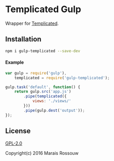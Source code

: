 Templicated Gulp
================

Wrapper for [Templicated](https://github.com/maraisr/templicated).

## Installation
```sh
npm i gulp-templicated --save-dev
```

#### Example
```JavaScript
var gulp = require('gulp'),
	templicated = require('gulp-templicated');

gulp.task('default', function() {
	return gulp.src('app.js')
		.pipe(templicated({
			views: './views/'
		}))
		.pipe(gulp.dest('output'));
});
```

## License
[GPL-2.0](https://github.com/maraisr/templicated/blob/master/LICENSE.md)

Copyright(c) 2016 Marais Rossouw
